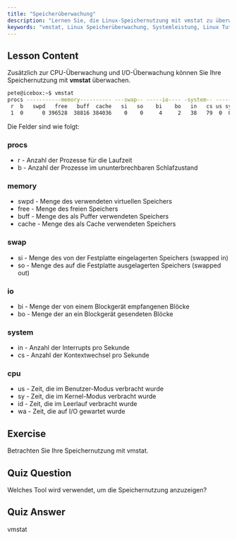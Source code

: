 ```yaml
---
title: "Speicherüberwachung"
description: "Lernen Sie, die Linux-Speichernutzung mit vmstat zu überwachen. Verstehen Sie Speicher-, Swap- und CPU-Metriken für die Systemleistung. Beginnen Sie Ihre Linux-Reise!"
keywords: "vmstat, Linux Speicherüberwachung, Systemleistung, Linux Tutorial, Speichernutzung, Linux für Anfänger, Linux Anleitung"
---
```


## Lesson Content

Zusätzlich zur CPU-Überwachung und I/O-Überwachung können Sie Ihre Speichernutzung mit **vmstat** überwachen.

```bash
pete@icebox:~$ vmstat
procs -----------memory---------- ---swap-- -----io---- -system-- ------cpu-----
 r  b   swpd   free   buff  cache   si   so    bi    bo   in   cs us sy id wa st
 1  0      0 396528  38816 384036    0    0     4     2   38   79  0  0 99  0  0
```

Die Felder sind wie folgt:

### procs

- r - Anzahl der Prozesse für die Laufzeit
- b - Anzahl der Prozesse im ununterbrechbaren Schlafzustand

### memory

- swpd - Menge des verwendeten virtuellen Speichers
- free - Menge des freien Speichers
- buff - Menge des als Puffer verwendeten Speichers
- cache - Menge des als Cache verwendeten Speichers

### swap

- si - Menge des von der Festplatte eingelagerten Speichers (swapped in)
- so - Menge des auf die Festplatte ausgelagerten Speichers (swapped out)

### io

- bi - Menge der von einem Blockgerät empfangenen Blöcke
- bo - Menge der an ein Blockgerät gesendeten Blöcke

### system

- in - Anzahl der Interrupts pro Sekunde
- cs - Anzahl der Kontextwechsel pro Sekunde

### cpu

- us - Zeit, die im Benutzer-Modus verbracht wurde
- sy - Zeit, die im Kernel-Modus verbracht wurde
- id - Zeit, die im Leerlauf verbracht wurde
- wa - Zeit, die auf I/O gewartet wurde

## Exercise

Betrachten Sie Ihre Speichernutzung mit vmstat.

## Quiz Question

Welches Tool wird verwendet, um die Speichernutzung anzuzeigen?

## Quiz Answer

vmstat
